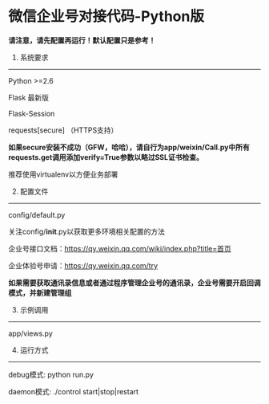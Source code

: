 微信企业号对接代码-Python版
==============================

<strong><red>请注意，请先配置再运行！默认配置只是参考！</red></strong>

1. 系统要求
--------------

Python >=2.6

Flask 最新版

Flask-Session

requests[secure] （HTTPS支持）

__如果secure安装不成功（GFW，哈哈），请自行为app/weixin/Call.py中所有requests.get调用添加verify=True参数以略过SSL证书检查。__

推荐使用virtualenv以方便业务部署

2. 配置文件
--------------

config/default.py

关注config/__init__.py以获取更多环境相关配置的方法



企业号接口文档：https://qy.weixin.qq.com/wiki/index.php?title=首页

企业体验号申请：https://qy.weixin.qq.com/try

<strong>如果需要获取通讯录信息或者通过程序管理企业号的通讯录，企业号需要开启回调模式，并新建管理组</strong>

3. 示例调用
--------------

app/views.py


4. 运行方式
--------------

debug模式: python run.py

daemon模式: ./control start|stop|restart
